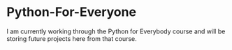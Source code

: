 # Python-For-Everyone
I am currently working through the Python for Everybody course and will be storing future projects here from that course. 
